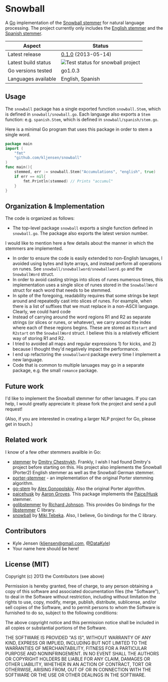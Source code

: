 Snowball
========


A [Go](http://golang.org) implementation of the
[Snowball stemmer](http://snowball.tartarus.org/)
for natural language processing.  The project currently only includes
the [English stemmer](http://snowball.tartarus.org/algorithms/english/stemmer.html)
and the [Spanish stemmer](http://snowball.tartarus.org/algorithms/spanish/stemmer.html).


| Aspect        | Status           |
| ------------- | ---------------- |
| Latest release | [0.1.0](https://github.com/kljensen/snowball/tags) (2013-05-14) |
| Latest build status  |   ![Test status for snowball project](https://travis-ci.org/kljensen/snowball.png) |
| Go versions tested |  go1.0.3   |
| Languages available | English, Spanish |


## Usage

The `snowball` package has a single exported function `snowball.Stem`,
which is defined in `snowball/snowball.go`.  Each language also exports
a `Stem` function: e.g. `spanish.Stem`, which is defined in
`snowball/spanish/stem.go`.

Here is a minimal Go program that uses this package in order
to stem a single word.

```go
package main
import (
	"fmt"
	"github.com/kljensen/snowball"
)
func main(){
	stemmed, err := snowball.Stem("Accumulations", "english", true)
	if err == nil{
		fmt.Println(stemmed) // Prints "accumul"
	}
}
```


## Organization & Implementation

The code is organized as follows:
* The top-level package `snowball` exports a single function defined
  in `snowball.go`.  The package also exports the latest version number.

I would like to mention here a few details about
the manner in which the stemmers are implemented.

* In order to ensure the code is easily extended to non-English lanuages,
  I avoided using bytes and byte arrays, and instead perform all operations
  on runes.  See `snowball/snowballword/snowballword.go` and the 
  `SnowballWord` struct.
* In order to avoid casting strings into slices of runes numerous times,
  this implementation uses a single slice of runes stored in the `SnowballWord`
  struct for each word that needs to be stemmed.
* In spite of the foregoing, readability requires that some strings be 
  kept around and repeatedly cast into slices of runes.  For example, when
  there is a list of suffixes that we must replace in a non-ASCII language.
  Clearly, we could hard code 
* Instead of carrying around the word regions R1 and R2 as separate strings
  (or slices or runes, or whatever), we carry around the index where each of
  these regions begins.  These are stored as `R1start` and `R2start` on the 
  `SnowballWord` struct. I believe this is a relatively efficient way of
  storing R1 and R2.
* I tried to avoided all maps and regular expressions 1) for kicks, and 2) because
  I thought they'd negatively impact the performance. 
* I end up refactoring the `snowballword` package every time I implement a
  new language.
* Code that is common to multiple lanuages may go in a separate package,
  e.g. the small `romance` package.


## Future work

I'd like to implement the Snowball stemmer for other lanuages.
If you can help, I would greatly appreciate it: please fork the project and send
a pull request!

(Also, if you are interested in creating a larger NLP project for Go, please get in touch.)

## Related work

I know of a few other stemmers availble in Go:

* [stemmer](https://github.com/dchest/stemmer) by [Dmitry Chestnykh](https://github.com/dchest).
  Frankly, I wish I had found Dmitry's project before starting on this.  His project also
  implements the Snowball (Porter2) English stemmer as well as the Snowball German stemmer.
* [porter-stemmer](https://github.com/a2800276/porter-stemmer.go) - an implementation of the
  original Porter stemming algorithm.
* [go-stem](https://github.com/agonopol/go-stem) by [Alex Gonopolskiy](https://github.com/agonopol).
  Also the original Porter algorithm.
* [paicehusk](https://github.com/Rookii/paicehusk) by [Aaron Groves](https://github.com/rookii).
  This package implements the
  [Paice/Husk](http://www.comp.lancs.ac.uk/computing/research/stemming/)
  stemmer.
* [golibstemmer](https://github.com/rjohnsondev/golibstemmer)
  by [Richard Johnson](https://github.com/rjohnsondev).  This provides Go bindings for the
  [libstemmer](http://snowball.tartarus.org/download.php) C library. 
* [snowball](https://bitbucket.org/tebeka/snowball) by [Miki Tebeka](http://web.mikitebeka.com/).
  Also, I believe, Go bindings for the C library.

## Contributors

* Kyle Jensen (kljensen@gmail.com, [@DataKyle](http://twitter.com/datakyle))
* Your name here should be here!


## License (MIT)

Copyright (c) 2013 the Contributors (see above)

Permission is hereby granted, free of charge, to any person obtaining
a copy of this software and associated documentation files (the
"Software"), to deal in the Software without restriction, including
without limitation the rights to use, copy, modify, merge, publish,
distribute, sublicense, and/or sell copies of the Software, and to
permit persons to whom the Software is furnished to do so, subject to
the following conditions:

The above copyright notice and this permission notice shall be
included in all copies or substantial portions of the Software.

THE SOFTWARE IS PROVIDED "AS IS", WITHOUT WARRANTY OF ANY KIND,
EXPRESS OR IMPLIED, INCLUDING BUT NOT LIMITED TO THE WARRANTIES OF
MERCHANTABILITY, FITNESS FOR A PARTICULAR PURPOSE AND NONINFRINGEMENT.
IN NO EVENT SHALL THE AUTHORS OR COPYRIGHT HOLDERS BE LIABLE FOR ANY
CLAIM, DAMAGES OR OTHER LIABILITY, WHETHER IN AN ACTION OF CONTRACT,
TORT OR OTHERWISE, ARISING FROM, OUT OF OR IN CONNECTION WITH THE
SOFTWARE OR THE USE OR OTHER DEALINGS IN THE SOFTWARE.